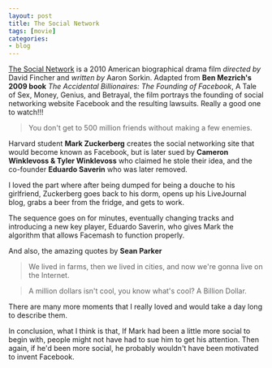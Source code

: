 ```yaml
---
layout: post
title: The Social Network
tags: [movie]
categories:
- blog
---
```

[The Social Network](#) is a 2010 American biographical drama film *directed
by* David Fincher and *written by* Aaron Sorkin. Adapted from **Ben Mezrich's 
2009 book** *The Accidental Billionaires: The Founding of Facebook*, 
A Tale of Sex, Money, Genius, and Betrayal, the film portrays the 
founding of social networking website Facebook and the resulting lawsuits.
Really a good one to watch!!!

> You don't get to 500 million friends without making a few enemies.

Harvard student **Mark Zuckerberg** creates the social networking site that would
become known as Facebook, but is later sued by 
**Cameron Winklevoss & Tyler Winklevoss** who claimed he stole their idea, and 
the co-founder **Eduardo Saverin** who was later removed. 

I loved the part where after being dumped for being a douche to his girlfriend, 
Zuckerberg goes back to his dorm, opens up his LiveJournal blog, grabs a beer 
from the fridge, and gets to work.

The sequence goes on for minutes, eventually changing tracks and introducing 
a new key player, Eduardo Saverin, who gives Mark the algorithm that allows 
Facemash to function properly. 

And also, the amazing quotes by **Sean Parker**

> We lived in farms, then we lived in cities, and now we're gonna live on the 
Internet.

> A million dollars isn't cool, you know what's cool? A Billion Dollar.

There are many more moments that I really loved and would take a day long
to describe them.

In conclusion, what I think is that, If Mark had been a little more social 
to begin with, people might not have had to sue him to get his attention.
Then again, if he'd been more social, he probably wouldn't have been 
motivated to invent Facebook.
